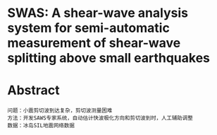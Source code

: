 # SWAS: A shear-wave analysis system for semi-automatic measurement of shear-wave splitting above small earthquakes
#  Abstract
    问题：小震剪切波到达复杂，剪切波测量困难
    方法：开发SAWS专家系统，自动估计快波极化方向和剪切波到时，人工辅助调整
    数据：冰岛SIL地震网络数据


